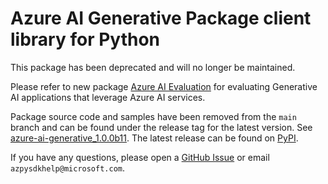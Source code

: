 # Azure AI Generative Package client library for Python

This package has been deprecated and will no longer be maintained. 

Please refer to new package [Azure AI Evaluation](https://pypi.org/project/azure-ai-evaluation/) for evaluating Generative AI applications that leverage Azure AI services. 

Package source code and samples have been removed from the `main` branch and can be found under the release tag for the latest version. See [azure-ai-generative_1.0.0b11](https://github.com/Azure/azure-sdk-for-python/tree/azure-ai-generative_1.0.0b11/sdk/ai/azure-ai-generative). The latest release can be found on [PyPI](https://pypi.org/project/azure-ai-generative/).

If you have any questions, please open a [GitHub Issue](https://github.com/Azure/azure-sdk-for-python/issues) or email `azpysdkhelp@microsoft.com`.